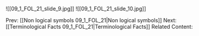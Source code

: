 

![[09_1_FOL_21_slide_9.jpg]]
![[09_1_FOL_21_slide_10.jpg]]


Prev: [[Non logical symbols 09_1_FOL_21|Non logical symbols]]
Next: [[Terminological Facts 09_1_FOL_21|Terminological Facts]]
Related Content:
